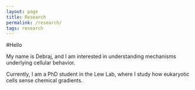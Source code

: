 ```yaml
---
layout: page
title: Research
permalink: /research/
tags: research
---
```

#Hello

My name is Debraj, and I am interested in understanding mechanisms underlying cellular behavior.

Currently, I am a PhD student in the Lew Lab, where I study how eukaryotic cells sense chemical gradients.